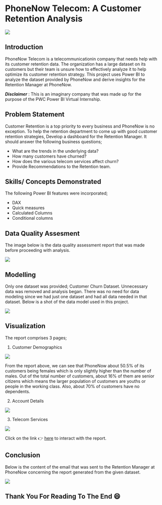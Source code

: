 # PhoneNow Telecom: A Customer Retention Analysis

![](pexels-fox-1038916.jpg)

## Introduction
PhoneNow Telecom is a telecommunicationin company that needs help with its customer retention data. The organization has a large dataset on its customers but their team is unsure how to effectively analyze it to help optimize its customer retention strategy. 
This project uses Power BI to analyze the dataset provided by PhoneNow and derive insights for the Retention Manager at PhoneNow. 

**_Disclaimer_** : This is an imaginary company that was made up for the purpose of the PWC Power BI Virtual Internship.

## Problem Statement
Customer Retention is a top priority to every business and PhoneNow is no exception. To help the retention department to come up with good customer retention strategies, 
Develop a dashboard for the Retention Manager. It should answer the following business questions;
   - What are the trends in the underlying data?
   - How many customers have churned?
   - How does the various telecom services affect churn?
   - Provide Recommendations to the Retention team.

## Skills/ Concepts Demonstrated
The following Power BI features were incorporated;
- DAX
- Quick measures
- Calculated Columns
- Conditional columns

## Data Quality Assesment
The image below is the data quality assessment report that was made before proceeding with analysis.

![](dataquality.jpg)

## Modelling
Only one dataset was provided; Customer Churn Dataset. Unnecessary data was removed and analysis began. There was no need for data modeling since we had just one dataset and had all data needed in that dataset. Below is a shot of the data model used in this project.

![](model.jpg)

## Visualization
The report comprises 3 pages;
1. Customer Demographics

![](customer.JPG)

From the report above, we can see that PhoneNow about 50.5% of its customers being females which is only slightly higher than the number of males. Out of the total number of customers, about 16% of them are senior citizens which means the larger population of customers are youths or people in the working class. Also, about 70% of customers have no dependents.

2. Account Details 

![](Account.JPG)

3. Telecom Services

![](services.JPG)

Click on the link :point_right: [here](https://app.powerbi.com/groups/me/reports/5feb0f82-e592-44b3-8b5c-8bb0bc7c7050/ReportSection24a2f56d77737b3323cb) to interact with the report.

## Conclusion
Below is the content of the email that was sent to the Retention Manager at PhoneNow concerning the report generated from the given dataset.

![](email.jpg)

## Thank You For Reading To The End :smile:

